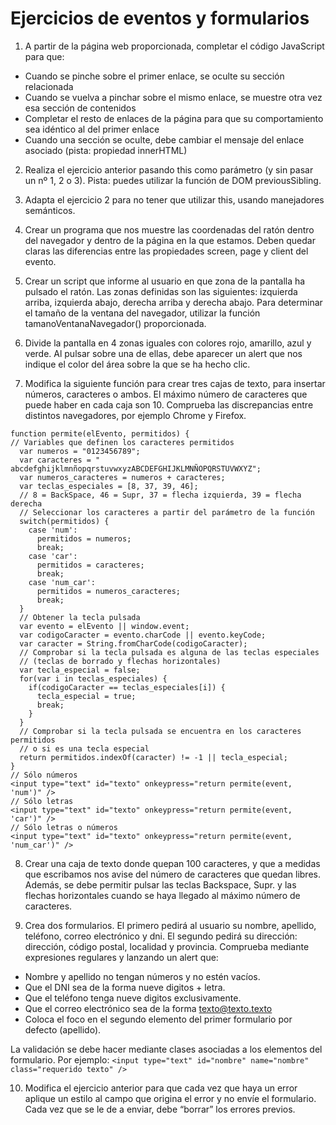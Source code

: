 # Ejercicios de eventos y formularios


1. A partir de la página web proporcionada, completar el código JavaScript para que:
  - Cuando se pinche sobre el primer enlace, se oculte su sección relacionada 
  - Cuando se vuelva a pinchar sobre el mismo enlace, se muestre otra vez esa sección de contenidos 
  - Completar el resto de enlaces de la página para que su comportamiento sea idéntico al del primer enlace 
  - Cuando una sección se oculte, debe cambiar el mensaje del enlace asociado (pista: propiedad innerHTML) 


2. Realiza el ejercicio anterior pasando this como parámetro (y sin pasar un nº 1, 2 o 3). Pista: puedes utilizar la función de DOM previousSibling.


3. Adapta el ejercicio 2 para no tener que utilizar this, usando manejadores semánticos.


4. Crear un programa que nos muestre las coordenadas del ratón dentro del navegador y dentro de la página en la que estamos. Deben quedar claras las diferencias entre las propiedades screen, page y client del evento. 


5. Crear un script que informe al usuario en que zona de la pantalla ha pulsado el ratón. Las zonas definidas son las siguientes: izquierda arriba, izquierda abajo, derecha arriba y derecha abajo. Para determinar el tamaño de la ventana del navegador, utilizar la función tamanoVentanaNavegador() proporcionada.


6. Divide la pantalla en 4 zonas iguales con colores rojo, amarillo, azul y verde. Al pulsar sobre una de ellas, debe aparecer un alert que nos indique el color del área sobre la que se ha hecho clic.


7. Modifica la siguiente función para crear tres cajas de texto, para insertar números, caracteres o ambos. El máximo número de caracteres que puede haber en cada caja son 10.  Comprueba las discrepancias entre distintos navegadores, por ejemplo Chrome y Firefox.

  ```
  function permite(elEvento, permitidos) {
  // Variables que definen los caracteres permitidos
    var numeros = "0123456789";
    var caracteres = " abcdefghijklmnñopqrstuvwxyzABCDEFGHIJKLMNÑOPQRSTUVWXYZ";
    var numeros_caracteres = numeros + caracteres;
    var teclas_especiales = [8, 37, 39, 46];
    // 8 = BackSpace, 46 = Supr, 37 = flecha izquierda, 39 = flecha derecha
    // Seleccionar los caracteres a partir del parámetro de la función
    switch(permitidos) {
      case 'num':
        permitidos = numeros;
        break;
      case 'car':
        permitidos = caracteres;
        break;
      case 'num_car':
        permitidos = numeros_caracteres;
        break;
    }
    // Obtener la tecla pulsada 
    var evento = elEvento || window.event;
    var codigoCaracter = evento.charCode || evento.keyCode;
    var caracter = String.fromCharCode(codigoCaracter);
    // Comprobar si la tecla pulsada es alguna de las teclas especiales
    // (teclas de borrado y flechas horizontales)
    var tecla_especial = false;
    for(var i in teclas_especiales) {
      if(codigoCaracter == teclas_especiales[i]) {
        tecla_especial = true;
        break;
      }
    }
    // Comprobar si la tecla pulsada se encuentra en los caracteres permitidos
    // o si es una tecla especial
    return permitidos.indexOf(caracter) != -1 || tecla_especial;
  }
  // Sólo números
  <input type="text" id="texto" onkeypress="return permite(event, 'num')" />
  // Sólo letras
  <input type="text" id="texto" onkeypress="return permite(event, 'car')" />
  // Sólo letras o números
  <input type="text" id="texto" onkeypress="return permite(event, 'num_car')" />
  ```

8. Crear una caja de texto donde quepan 100 caracteres, y que a medidas que escribamos nos avise del número de caracteres que quedan libres. Además, se debe permitir pulsar las teclas Backspace, Supr. y las flechas horizontales cuando se haya llegado al máximo número de caracteres. 


9. Crea dos formularios. El primero pedirá  al usuario su nombre, apellido, teléfono, correo electrónico y dni. El segundo pedirá su dirección: dirección, código postal, localidad y provincia. Comprueba mediante expresiones regulares y lanzando un alert que:
  - Nombre y apellido no tengan números y no estén vacíos.
  - Que el DNI sea de la forma nueve digitos + letra.
  - Que el teléfono tenga nueve digitos exclusivamente.
  - Que el correo electrónico sea de la forma texto@texto.texto
  - Coloca el foco en el segundo elemento del primer formulario por defecto (apellido).

  La validación se debe hacer mediante clases asociadas a los elementos del   formulario.  Por ejemplo:
  ```<input type="text" id="nombre" name="nombre" class="requerido texto" />```


10. Modifica el ejercicio anterior para que cada vez que haya un error aplique un estilo al campo que origina el error y no envíe el formulario. Cada vez que se le de a enviar, debe “borrar” los errores previos.
